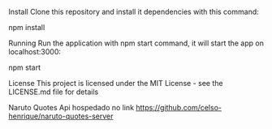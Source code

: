 Install
Clone this repository and install it dependencies with this command:

npm install

Running
Run the application with npm start command, it will start the app on localhost:3000:

npm start

License
This project is licensed under the MIT License - see the LICENSE.md file for details

Naruto Quotes Api hospedado no link 
https://github.com/celso-henrique/naruto-quotes-server 
